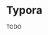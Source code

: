 # Typora

TODO

<!-- ## App

### Installation

#### APT -->

<!-- ```sh
sudo apt-key adv --keyserver keyserver.ubuntu.com --recv-keys BA300B7755AFCFAE
sudo add-apt-repository 'deb https://typora.io ./linux/'

sudo apt update
sudo apt install typora
``` -->

